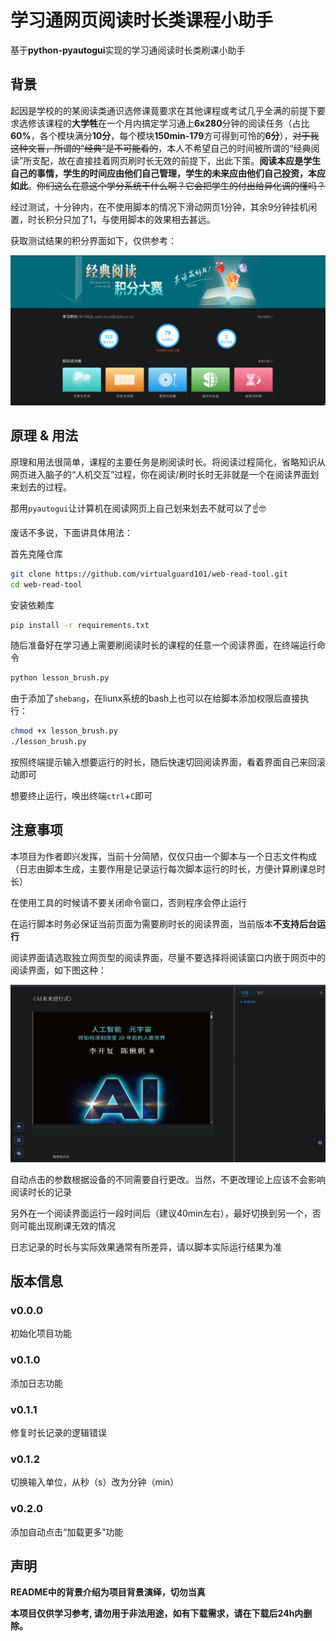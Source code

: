 # 学习通网页阅读时长类课程小助手

基于**python-pyautogui**实现的学习通阅读时长类刷课小助手

## 背景

起因是学校的的某阅读类通识选修课竟要求在其他课程或考试几乎全满的前提下要求选修该课程的**大学牲**在一个月内搞定学习通上**6x280**分钟的阅读任务（占比**60%**，各个模块满分**10分**，每个模块**150min-179**方可得到可怜的**6分**），~~对于我这种文盲，所谓的“经典”是不可能看的~~，本人不希望自己的时间被所谓的“经典阅读”所支配，故在直接挂着网页刷时长无效的前提下，出此下策。**阅读本应是学生自己的事情，学生的时间应由他们自己管理，学生的未来应由他们自己投资，本应如此**。~~你们这么在意这个学分系统干什么啊？它会把学生的付出给异化调的懂吗？~~


经过测试，十分钟内，在不使用脚本的情况下滑动网页1分钟，其余9分钟挂机闲置，时长积分只加了1，与使用脚本的效果相去甚远。

获取测试结果的积分界面如下，仅供参考：

![grade-demo](https://github.com/virtualguard101/web-read-tool/blob/main/demo0.png?raw=true)

## 原理 & 用法

原理和用法很简单，课程的主要任务是刷阅读时长。将阅读过程简化，省略知识从网页进入脑子的“人机交互”过程，你在阅读/刷时长时无非就是一个在阅读界面划来划去的过程。

那用`pyautogui`让计算机在阅读网页上自己划来划去不就可以了☝🤓

废话不多说，下面讲具体用法：

首先克隆仓库
```bash
git clone https://github.com/virtualguard101/web-read-tool.git
cd web-read-tool
```

安装依赖库
```bash
pip install -r requirements.txt
```

随后准备好在学习通上需要刷阅读时长的课程的任意一个阅读界面，在终端运行命令
```bash
python lesson_brush.py
```

由于添加了`shebang`，在liunx系统的bash上也可以在给脚本添加权限后直接执行：
```bash
chmod +x lesson_brush.py
./lesson_brush.py
```

按照终端提示输入想要运行的时长，随后快速切回阅读界面，看着界面自己来回滚动即可

想要终止运行，唤出终端`ctrl`+`C`即可

## 注意事项

本项目为作者即兴发挥，当前十分简陋，仅仅只由一个脚本与一个日志文件构成（日志由脚本生成，主要作用是记录运行每次脚本运行的时长，方便计算刷课总时长）

在使用工具的时候请不要关闭命令窗口，否则程序会停止运行

在运行脚本时务必保证当前页面为需要刷时长的阅读界面，当前版本**不支持后台运行**

阅读界面请选取独立网页型的阅读界面，尽量不要选择将阅读窗口内嵌于网页中的阅读界面，如下图这种：

![interface-demo](https://github.com/virtualguard101/web-read-tool/blob/main/demo1.png?raw=true)

自动点击的参数根据设备的不同需要自行更改。当然，不更改理论上应该不会影响阅读时长的记录

另外在一个阅读界面运行一段时间后（建议40min左右），最好切换到另一个，否则可能出现刷课无效的情况

日志记录的时长与实际效果通常有所差异，请以脚本实际运行结果为准

## 版本信息

### v0.0.0
初始化项目功能
### v0.1.0
添加日志功能
### v0.1.1
修复时长记录的逻辑错误
### v0.1.2
切换输入单位，从秒（s）改为分钟（min）
### v0.2.0
添加自动点击“加载更多”功能

## 声明

**README中的背景介绍为项目背景演绎，切勿当真**

**本项目仅供学习参考, 请勿用于非法用途，如有下载需求，请在下载后24h内删除。**
